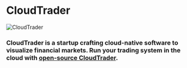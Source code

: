 # CloudTrader

![CloudTrader](https://www.cloudtrader.com/img/social/preview/open-graph.png)

### CloudTrader is a startup crafting cloud-native software to visualize financial markets. Run your trading system in the cloud with [open-source CloudTrader](https://github.com/cloudtrading/cloudtrader).
